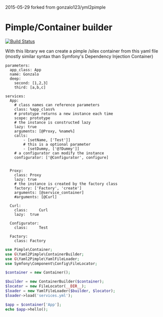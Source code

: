 2015-05-29 forked from gonzalo123/yml2pimple

Pimple/Container builder
======
[![Build Status](https://travis-ci.org/gonzalo123/yml2pimple.svg?branch=master)](https://travis-ci.org/gonzalo123/yml2pimple)

With this library we can create a pimple /silex container from this yaml file (mostly similar syntax than Symfony's Dependency Injection Container)

```
parameters:
  app_class: App
  name: Gonzalo
  deep:
    second: [1,2,3]
    third: [a,b,c]

services:
  App:
    # class names can reference parameters
    class: %app_class%
    # prototype returns a new instance each time
    scope: prototype
    # the instance is constructed lazy
    lazy: true
    arguments: [@Proxy, %name%]
    calls:
        - [setName, ['Test']]
        # this is a optional parameter
        - [setDummy, ['@?Dummy']]
    # a configurator can modify the instance
    configurator: ['@Configurator', configure]

    
  Proxy:
    class: Proxy
    lazy: true
    # the instance is created by the factory class
    factory: ['Factory', 'create']
    arguments: [@service_container]
    #arguments: [@Curl]
    
  Curl:
    class:     Curl
    lazy:  true

  Configurator:
    class:     Test

  Factory:
    class: Factory
```



```php
use Pimple\Container;
use G\Yaml2Pimple\ContainerBuilder;
use G\Yaml2Pimple\YamlFileLoader;
use Symfony\Component\Config\FileLocator;

$container = new Container();

$builder = new ContainerBuilder($container);
$locator = new FileLocator(__DIR__);
$loader = new YamlFileLoader($builder, $locator);
$loader->load('services.yml');

$app = $container['App'];
echo $app->hello();
```
